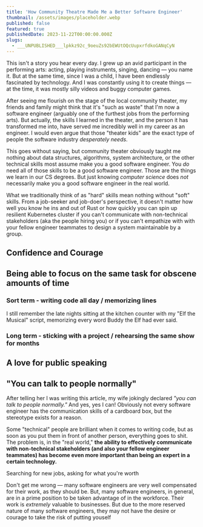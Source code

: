 ```yaml
---
title: 'How Community Theatre Made Me a Better Software Engineer'
thumbnail: /assets/images/placeholder.webp
published: false
featured: true
publishedDate: 2023-11-22T00:00:00.000Z
slugs:
  - ___UNPUBLISHED___lpkkz92c_9oeuZs92bEWUtOQcUupxrfdkoGANqCyN
---
```


This isn't a story you hear every day. I grew up an avid participant in the performing arts: acting, playing instruments, singing, dancing — you name it. But at the same time, since I was a child, I have been endlessly fascinated by technology. And I was constantly using it to create things — at the time, it was mostly silly videos and buggy computer games.

After seeing me flourish on the stage of the local community theater, my friends and family might think that it's "such as waste" that I'm now a software engineer (arguably one of the furthest jobs from the performing arts). But actually, the skills I learned in the theater, and the person it has transformed me into, have served me incredibly well in my career as an engineer. I would even argue that those "theater kids" are the exact type of people the software industry _desperately needs_.

This goes without saying, but community theater obviously taught me nothing about data structures, algorithms, system architecture, or the other technical skills most assume make you a good software engineer. You _do_ need all of those skills to be a good software engineer. Those are the things we learn in our CS degrees. But just knowing _computer science_ does _not_ necessarily make you a good software engineer in the real world.

What we traditionally think of as "hard" skills mean nothing without "soft" skills. From a job-seeker and job-doer's perspective, it doesn't matter how well you know he ins and out of Rust or how quickly you can spin up resilient Kubernetes cluster if you can't communicate with non-technical stakeholders (aka the people hiring you) or if you can't empathize with with your fellow engineer teammates to design a system maintainable by a group.

## Confidence and Courage

## Being able to focus on the same task for obscene amounts of time

### Sort term - writing code all day / memorizing lines

I still remember the late nights sitting at the kitchen counter with my "Elf the Musical" script, memorizing every word Buddy the Elf had ever said.

### Long term - sticking with a project / rehearsing the same show for months

## A love for public speaking

## "You can talk to people normally"

After telling her I was writing this article, my wife jokingly declared _"you can talk to people normally."_ And yes, yes I can! Obviously not every software engineer has the communication skills of a cardboard box, but the stereotype exists for a reason.

Some "technical" people are brilliant when it comes to writing code, but as soon as you put them in front of another person, everything goes to shit. The problem is, in the "real world," **the ability to effectively communicate with non-technical stakeholders (and also your fellow engineer teammates) has become even more important than being an expert in a certain technology.**

Searching for new jobs, asking for what you're worth

Don't get me wrong — many software engineers are very well compensated for their work, as they should be. But, many software engineers, in general, are in a prime position to be taken advantage of in the workforce. Their work is _extremely_ valuable to businesses. But due to the more reserved nature of many software engineers, they may not have the desire or courage to take the risk of putting youself
